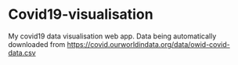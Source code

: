 # Covid19-visualisation
My covid19 data visualisation web app. Data being automatically downloaded
 from https://covid.ourworldindata.org/data/owid-covid-data.csv